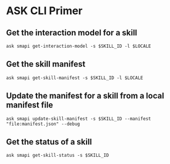 # ASK CLI Primer

## Get the interaction model for a skill
```
ask smapi get-interaction-model -s $SKILL_ID -l $LOCALE
```

## Get the skill manifest
```
ask smapi get-skill-manifest -s $SKILL_ID -l $LOCALE
```

## Update the manifest for a skill from a local manifest file
```
ask smapi update-skill-manifest -s $SKILL_ID --manifest "file:manifest.json" --debug
```

## Get the status of a skill
```
ask smapi get-skill-status -s $SKILL_ID
```
